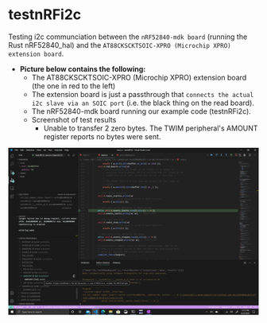 # testnRFi2c
Testing i2c communciation between the `nRF52840-mdk board` (running the Rust nRF52840_hal) and the `AT88CKSCKTSOIC-XPRO (Microchip XPRO) extension board`.
 - **Picture below contains the following:**
   - The AT88CKSCKTSOIC-XPRO (Microchip XPRO) extension board (the one in red to the left) 
   - The extension board is just a passthrough that `connects the actual i2c slave via an SOIC port` (i.e. the black thing on the read board). 
   - The nRF52840-mdk board running our example code (testnRFi2c).
   - Screenshot of test results
     - Unable to transfer 2 zero bytes. The TWIM peripheral's AMOUNT register reports no bytes were sent. 

![Debuuging Output](https://github.com/nihalpasham/testnRFi2c/blob/master/2020-06-23.png)
